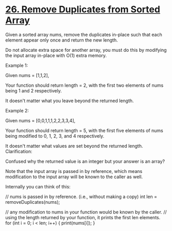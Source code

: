 [26. Remove Duplicates from Sorted Array](https://leetcode.com/problems/remove-duplicates-from-sorted-array/)
=========================================

Given a sorted array nums, remove the duplicates in-place such that each
element appear only once and return the new length.

Do not allocate extra space for another array, you must do this
by modifying the input array in-place with O(1) extra memory.

Example 1:

Given nums = [1,1,2],

Your function should return length = 2, with the first two
elements of nums being 1 and 2 respectively.

It doesn't matter what you leave beyond the returned length.

Example 2:

Given nums = [0,0,1,1,1,2,2,3,3,4],

Your function should return length = 5, with the first five elements of
nums being modified to 0, 1, 2, 3, and 4 respectively.

It doesn't matter what values are set beyond the returned length.
Clarification:

Confused why the returned value is an integer but your answer is an array?

Note that the input array is passed in by reference, which means
modification to the input array will be known to the caller as well.

Internally you can think of this:

// nums is passed in by reference. (i.e., without making a copy)
int len = removeDuplicates(nums);

// any modification to nums in your function would be known by the caller.
// using the length returned by your function, it prints the first len elements.
for (int i = 0; i < len; i++) {
    print(nums[i]);
}
